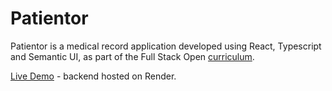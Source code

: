 # Patientor

Patientor is a medical record application developed using React, Typescript and Semantic UI, as part of the Full Stack Open [curriculum](https://fullstackopen.com/en/part9).   

[Live Demo](https://ornellasd.github.io/patientor/) - backend hosted on Render.
